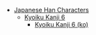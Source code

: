 - [Japanese Han Characters](<../../../../_ja/ja_han/README.md>)
	- [Kyoiku Kanji 6](<../../../../_/han-ja/1_kyoiku/kyoiku-6/README.md>)
		- [Kyoiku Kanji 6 (ko)](<../../../../_/han-ja/1_kyoiku/kyoiku-6/ko.md>)
